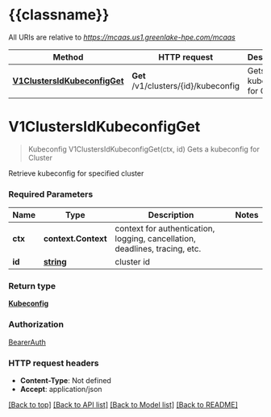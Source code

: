 # {{classname}}

All URIs are relative to *https://mcaas.us1.greenlake-hpe.com/mcaas*

Method | HTTP request | Description
------------- | ------------- | -------------
[**V1ClustersIdKubeconfigGet**](KubeConfigApi.md#V1ClustersIdKubeconfigGet) | **Get** /v1/clusters/{id}/kubeconfig | Gets a kubeconfig for Cluster

# **V1ClustersIdKubeconfigGet**
> Kubeconfig V1ClustersIdKubeconfigGet(ctx, id)
Gets a kubeconfig for Cluster

Retrieve kubeconfig for specified cluster 

### Required Parameters

Name | Type | Description  | Notes
------------- | ------------- | ------------- | -------------
 **ctx** | **context.Context** | context for authentication, logging, cancellation, deadlines, tracing, etc.
  **id** | [**string**](.md)| cluster id | 

### Return type

[**Kubeconfig**](Kubeconfig.md)

### Authorization

[BearerAuth](../README.md#BearerAuth)

### HTTP request headers

 - **Content-Type**: Not defined
 - **Accept**: application/json

[[Back to top]](#) [[Back to API list]](../README.md#documentation-for-api-endpoints) [[Back to Model list]](../README.md#documentation-for-models) [[Back to README]](../README.md)

